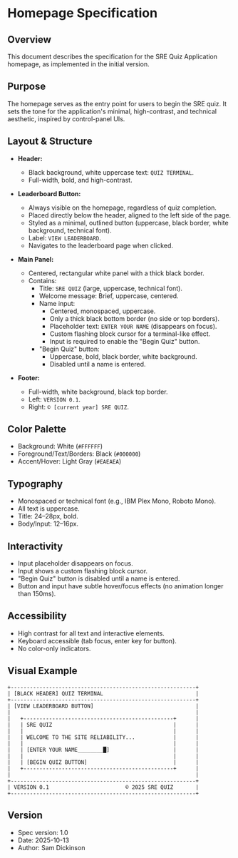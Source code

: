 # Homepage Specification

## Overview

This document describes the specification for the SRE Quiz Application homepage, as implemented in the initial version.

## Purpose

The homepage serves as the entry point for users to begin the SRE quiz. It sets the tone for the application's minimal, high-contrast, and technical aesthetic, inspired by control-panel UIs.

## Layout & Structure

- **Header:**

  - Black background, white uppercase text: `QUIZ TERMINAL`.
  - Full-width, bold, and high-contrast.

- **Leaderboard Button:**

  - Always visible on the homepage, regardless of quiz completion.
  - Placed directly below the header, aligned to the left side of the page.
  - Styled as a minimal, outlined button (uppercase, black border, white background, technical font).
  - Label: `VIEW LEADERBOARD`.
  - Navigates to the leaderboard page when clicked.

- **Main Panel:**

  - Centered, rectangular white panel with a thick black border.
  - Contains:
    - Title: `SRE QUIZ` (large, uppercase, technical font).
    - Welcome message: Brief, uppercase, centered.
    - Name input:
      - Centered, monospaced, uppercase.
      - Only a thick black bottom border (no side or top borders).
      - Placeholder text: `ENTER YOUR NAME` (disappears on focus).
      - Custom flashing block cursor for a terminal-like effect.
      - Input is required to enable the "Begin Quiz" button.
    - "Begin Quiz" button:
      - Uppercase, bold, black border, white background.
      - Disabled until a name is entered.

- **Footer:**
  - Full-width, white background, black top border.
  - Left: `VERSION 0.1`.
  - Right: `© [current year] SRE QUIZ`.

## Color Palette

- Background: White (`#FFFFFF`)
- Foreground/Text/Borders: Black (`#000000`)
- Accent/Hover: Light Gray (`#EAEAEA`)

## Typography

- Monospaced or technical font (e.g., IBM Plex Mono, Roboto Mono).
- All text is uppercase.
- Title: 24–28px, bold.
- Body/Input: 12–16px.

## Interactivity

- Input placeholder disappears on focus.
- Input shows a custom flashing block cursor.
- "Begin Quiz" button is disabled until a name is entered.
- Button and input have subtle hover/focus effects (no animation longer than 150ms).

## Accessibility

- High contrast for all text and interactive elements.
- Keyboard accessible (tab focus, enter key for button).
- No color-only indicators.

## Visual Example

```
+----------------------------------------------------------+
| [BLACK HEADER] QUIZ TERMINAL                             |
+----------------------------------------------------------+
| [VIEW LEADERBOARD BUTTON]                                |
|                                                          |
|   +-----------------------------------------------+      |
|   | SRE QUIZ                                      |      |
|   |                                               |      |
|   | WELCOME TO THE SITE RELIABILITY...            |      |
|   |                                               |      |
|   | [ENTER YOUR NAME________█]                    |      |
|   |                                               |      |
|   | [BEGIN QUIZ BUTTON]                           |      |
|   +-----------------------------------------------+      |
|                                                          |
+----------------------------------------------------------+
| VERSION 0.1                        © 2025 SRE QUIZ       |
+----------------------------------------------------------+
```

## Version

- Spec version: 1.0
- Date: 2025-10-13
- Author: Sam Dickinson

